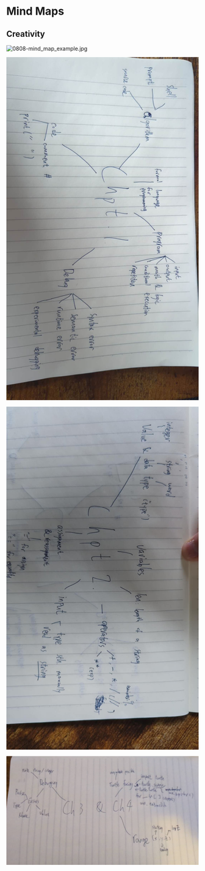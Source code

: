 # Mind Maps

## Creativity

![0808-mind_map_example.jpg](0808-mind_map_example.jpg)

![0905-ch1.jpg](0905-ch1.jpg)

![0908-ch2.jpg](0908-ch2.jpg)

![0910-ch3&4.jpg](0910-ch3%264.jpg)
